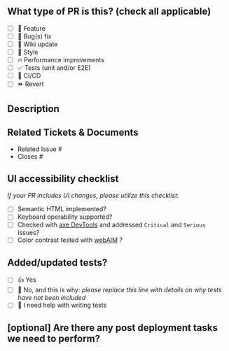 ## What type of PR is this? (check all applicable)

- [ ] :pizza: Feature
- [ ] :bug: Bug(s) fix
- [ ] :pencil: Wiki update
- [ ] :lipstick: Style 
- [ ] :fire: Performance improvements
- [ ] :white_check_mark: Tests (unit and/or E2E)
- [ ] :repeat: CI/CD
- [ ] :fast_forward: Revert

## Description

## Related Tickets & Documents

- Related Issue #
- Closes #

## UI accessibility checklist
_If your PR includes UI changes, please utilize this checklist:_
- [ ] Semantic HTML implemented?
- [ ] Keyboard operability supported?
- [ ] Checked with [axe DevTools](https://www.deque.com/axe/) and addressed `Critical` and `Serious` issues?
- [ ] Color contrast tested with [webAIM](https://webaim.org/resources/contrastchecker/) ?

## Added/updated tests?

- [ ] :+1: Yes
- [ ] :no_good: No, and this is why: _please replace this line with details on why tests
      have not been included_
- [ ] :raising_hand: I need help with writing tests

## [optional] Are there any post deployment tasks we need to perform?
